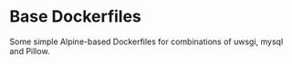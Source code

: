 # Base Dockerfiles

Some simple Alpine-based Dockerfiles for combinations of uwsgi, mysql and
Pillow.
